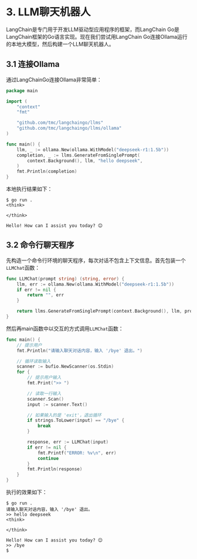 # 3. LLM聊天机器人

LangChain是专门用于开发LLM驱动型应用程序的框架，而LangChain Go是LangChain框架的Go语言实现。现在我们尝试用LangChain Go连接Ollama运行的本地大模型，然后构建一个LLM聊天机器人。

## 3.1 连接Ollama

通过LangChainGo连接Ollama非常简单：

```go
package main

import (
	"context"
	"fmt"

	"github.com/tmc/langchaingo/llms"
	"github.com/tmc/langchaingo/llms/ollama"
)

func main() {
	llm, _ := ollama.New(ollama.WithModel("deepseek-r1:1.5b"))
	completion, _ := llms.GenerateFromSinglePrompt(
		context.Background(), llm, "hello deepseek",
	)
	fmt.Println(completion)
}
```

本地执行结果如下：

```
$ go run .
<think>

</think>

Hello! How can I assist you today? 😊
```

## 3.2 命令行聊天程序

先构造一个命令行环境的聊天程序，每次对话不包含上下文信息。首先包装一个`LLMChat`函数：


```go
func LLMChat(prompt string) (string, error) {
	llm, err := ollama.New(ollama.WithModel("deepseek-r1:1.5b"))
	if err != nil {
		return "", err
	}

	return llms.GenerateFromSinglePrompt(context.Background(), llm, prompt)
}
```

然后再main函数中以交互的方式调用`LLMChat`函数：

```go
func main() {
	// 提示用户
	fmt.Println("请输入聊天对话内容，输入 '/bye' 退出。")

	// 循环读取输入
	scanner := bufio.NewScanner(os.Stdin)
	for {
		// 提示用户输入
		fmt.Print(">> ")

		// 读取一行输入
		scanner.Scan()
		input := scanner.Text()

		// 如果输入的是 'exit'，退出循环
		if strings.ToLower(input) == "/bye" {
			break
		}

		response, err := LLMChat(input)
		if err != nil {
			fmt.Printf("ERROR: %v\n", err)
			continue
		}
		fmt.Println(response)
	}
}
```

执行的效果如下：

```
$ go run .
请输入聊天对话内容，输入 '/bye' 退出。
>> hello deepseek
<think>

</think>

Hello! How can I assist you today? 😊
>> /bye
$
```


